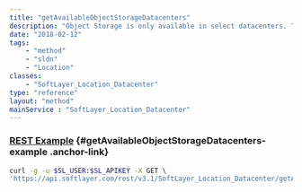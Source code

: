 ```yaml
---
title: "getAvailableObjectStorageDatacenters"
description: "Object Storage is only available in select datacenters. This method will return all the datacenters where object storage is available. "
date: "2018-02-12"
tags:
    - "method"
    - "sldn"
    - "Location"
classes:
    - "SoftLayer_Location_Datacenter"
type: "reference"
layout: "method"
mainService : "SoftLayer_Location_Datacenter"
---
```


### [REST Example](#getAvailableObjectStorageDatacenters-example) <a href="/article/rest/"><i class="fas fa-question"></i></a> {#getAvailableObjectStorageDatacenters-example .anchor-link} 
```bash
curl -g -u $SL_USER:$SL_APIKEY -X GET \
'https://api.softlayer.com/rest/v3.1/SoftLayer_Location_Datacenter/getAvailableObjectStorageDatacenters'
```
